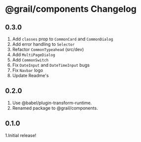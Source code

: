 # @grail/components Changelog

## 0.3.0

1.  Add `classes` prop to `CommonCard` and `CommonDialog`
2.  Add error handling to `Selector`
3.  Refactor `CommonTypeahead` (src/dev)
4.  Add `MultiPageDialog`
5.  Add `CommonSwitch`
6.  Fix `DateInput` and `DateTimeInput` bugs
7.  Fix `Navbar` logo
8.  Update Readme's

## 0.2.0

1.  Use @babel/plugin-transform-runtime.
2.  Renamed package to @grail/components.

## 0.1.0

1.Initial release!
